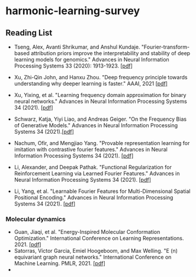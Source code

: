 # harmonic-learning-survey

## Reading List
* Tseng, Alex, Avanti Shrikumar, and Anshul Kundaje. "Fourier-transform-based attribution priors improve the interpretability and stability of deep learning models for genomics." Advances in Neural Information Processing Systems 33 (2020): 1913-1923. [[pdf]](https://proceedings.neurips.cc/paper/2020/file/1487987e862c44b91a0296cf3866387e-Paper.pdf)

* Xu, Zhi-Qin John, and Hanxu Zhou. "Deep frequency principle towards understanding why deeper learning is faster." AAAI, 2021 [[pdf]](https://ojs.aaai.org/index.php/AAAI/article/view/17261/17068)

* Xu, Yixing, et al. "Learning frequency domain approximation for binary neural networks." Advances in Neural Information Processing Systems 34 (2021). [[pdf]](https://papers.nips.cc/paper/2021/file/d645920e395fedad7bbbed0eca3fe2e0-Paper.pdf)

* Schwarz, Katja, Yiyi Liao, and Andreas Geiger. "On the Frequency Bias of Generative Models." Advances in Neural Information Processing Systems 34 (2021).[[pdf]](https://papers.nips.cc/paper/2021/file/96bf57c6ff19504ff145e2a32991ea96-Paper.pdf)

* Nachum, Ofir, and Mengjiao Yang. "Provable representation learning for imitation with contrastive fourier features." Advances in Neural Information Processing Systems 34 (2021). [[pdf]](https://papers.nips.cc/paper/2021/file/fd00d3474e495e7b6d5f9f575b2d7ec4-Paper.pdf)

* Li, Alexander, and Deepak Pathak. "Functional Regularization for Reinforcement Learning via Learned Fourier Features." Advances in Neural Information Processing Systems 34 (2021). [[pdf]](https://papers.nips.cc/paper/2021/file/9f0609b9d45dd55bed75f892cf095fcf-Paper.pdf)

* Li, Yang, et al. "Learnable Fourier Features for Multi-Dimensional Spatial Positional Encoding." Advances in Neural Information Processing Systems 34 (2021). [[pdf]](https://papers.nips.cc/paper/2021/file/84c2d4860a0fc27bcf854c444fb8b400-Paper.pdf)

### Molecular dynamics
* Guan, Jiaqi, et al. "Energy-Inspired Molecular Conformation Optimization." International Conference on Learning Representations. 2021.
[[pdf]](https://openreview.net/pdf?id=7QfLW-XZTl)
* Satorras, Vı́ctor Garcia, Emiel Hoogeboom, and Max Welling. "E (n) equivariant graph neural networks." International Conference on Machine Learning. PMLR, 2021. [[pdf]](https://arxiv.org/pdf/2102.09844.pdf)
* 
